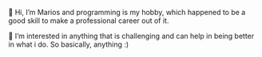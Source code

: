 👋 Hi, I’m Marios and programming is my hobby, which happened to be a good skill to make a professional career out of it.

👀 I’m interested in anything that is challenging and can help in being better in what i do. So basically, anything :)


